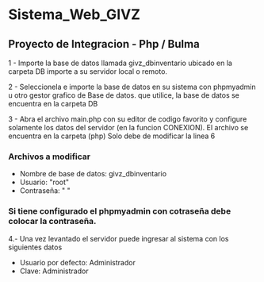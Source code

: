 # Sistema_Web_GIVZ

## Proyecto de Integracion - Php / Bulma

1 - Importe la base de datos llamada givz_dbinventario ubicado en la carpeta DB importe a su servidor local o remoto.

2 - Seleccionela e importe la base de datos en su sistema con phpmyadmin u otro gestor grafico de Base de datos.
que utilice, la base de datos se encuentra en la carpeta DB

3 - Abra el archivo main.php con su editor de codigo favorito y configure solamente los datos
del servidor (en la funcion CONEXION).
El archivo se encuentra en la carpeta (php) Solo debe de modificar la linea 6

### Archivos a modificar

- Nombre de base de datos: givz_dbinventario
- Usuario: "root"
- Contraseña: " "

### Si tiene configurado el phpmyadmin con cotraseña debe colocar la contraseña.

4.- Una vez levantado el servidor puede ingresar al sistema con los siguientes datos

- Usuario por defecto: Administrador
- Clave: Administrador

